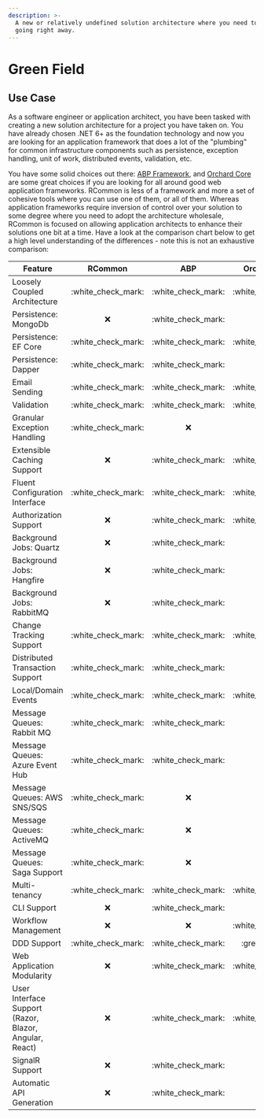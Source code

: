 ```yaml
---
description: >-
  A new or relatively undefined solution architecture where you need to get
  going right away.
---
```


# Green Field

## Use Case

As a software engineer or application architect, you have been tasked with creating a new solution architecture for a project you have taken on. You have already chosen .NET 6+ as the foundation technology and now you are looking for an application framework that does a lot of the "plumbing" for common infrastructure components such as persistence, exception handling, unit of work, distributed events, validation, etc.&#x20;

You have some solid choices out there: [ABP Framework](https://apb.io), and [Orchard Core](https://orchardcore.net/) are some great choices if you are looking for all around good web application frameworks. RCommon is less of a framework and more a set of cohesive tools where you can use one of them, or all of them. Whereas application frameworks require inversion of control over your solution to some degree where you need to adopt the architecture wholesale, RCommon is focused on allowing application architects to enhance their solutions one bit at a time. Have a look at the comparison chart below to get a high level understanding of the differences - note this is not an exhaustive comparison:

| Feature                                                |        RCommon       |          ABP         |     Orchard Core     | Notes |
| ------------------------------------------------------ | :------------------: | :------------------: | :------------------: | ----- |
| Loosely Coupled Architecture                           | :white\_check\_mark: | :white\_check\_mark: | :white\_check\_mark: |       |
| Persistence: MongoDb                                   |          :x:         | :white\_check\_mark: |          :x:         |       |
| Persistence: EF Core                                   | :white\_check\_mark: | :white\_check\_mark: | :white\_check\_mark: |       |
| Persistence: Dapper                                    | :white\_check\_mark: | :white\_check\_mark: |          :x:         |       |
| Email Sending                                          | :white\_check\_mark: | :white\_check\_mark: | :white\_check\_mark: |       |
| Validation                                             | :white\_check\_mark: | :white\_check\_mark: | :white\_check\_mark: |       |
| Granular Exception Handling                            | :white\_check\_mark: |          :x:         |          :x:         |       |
| Extensible Caching Support                             |          :x:         | :white\_check\_mark: | :white\_check\_mark: |       |
| Fluent Configuration Interface                         | :white\_check\_mark: | :white\_check\_mark: | :white\_check\_mark: |       |
| Authorization Support                                  |          :x:         | :white\_check\_mark: | :white\_check\_mark: |       |
| Background Jobs: Quartz                                |          :x:         | :white\_check\_mark: |          :x:         |       |
| Background Jobs: Hangfire                              |          :x:         | :white\_check\_mark: |          :x:         |       |
| Background Jobs: RabbitMQ                              |          :x:         | :white\_check\_mark: |          :x:         |       |
| Change Tracking Support                                | :white\_check\_mark: | :white\_check\_mark: | :white\_check\_mark: |       |
| Distributed Transaction Support                        | :white\_check\_mark: | :white\_check\_mark: |          :x:         |       |
| Local/Domain Events                                    | :white\_check\_mark: | :white\_check\_mark: | :white\_check\_mark: |       |
| Message Queues: Rabbit MQ                              | :white\_check\_mark: | :white\_check\_mark: |          :x:         |       |
| Message Queues: Azure Event Hub                        | :white\_check\_mark: | :white\_check\_mark: |          :x:         |       |
| Message Queues: AWS SNS/SQS                            | :white\_check\_mark: |          :x:         |          :x:         |       |
| Message Queues: ActiveMQ                               | :white\_check\_mark: |          :x:         |          :x:         |       |
| Message Queues: Saga Support                           | :white\_check\_mark: |          :x:         |          :x:         |       |
| Multi-tenancy                                          | :white\_check\_mark: | :white\_check\_mark: | :white\_check\_mark: |       |
| CLI Support                                            |          :x:         | :white\_check\_mark: |          :x:         |       |
| Workflow Management                                    |          :x:         |          :x:         | :white\_check\_mark: |       |
| DDD Support                                            | :white\_check\_mark: | :white\_check\_mark: |   :grey\_question:   |       |
| Web Application Modularity                             |          :x:         | :white\_check\_mark: | :white\_check\_mark: |       |
| User Interface Support (Razor, Blazor, Angular, React) |          :x:         | :white\_check\_mark: | :white\_check\_mark: |       |
| SignalR Support                                        |          :x:         | :white\_check\_mark: |                      |       |
| Automatic API Generation                               |          :x:         | :white\_check\_mark: |                      |       |

